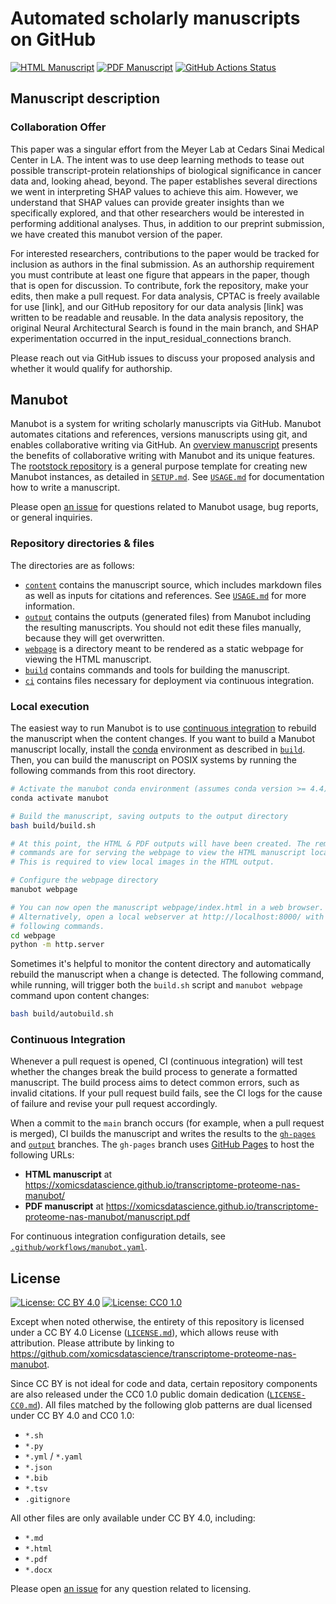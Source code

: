 # Automated scholarly manuscripts on GitHub

<!-- usage note: edit the H1 title above to personalize the manuscript -->

[![HTML Manuscript](https://img.shields.io/badge/manuscript-HTML-blue.svg)](https://xomicsdatascience.github.io/transcriptome-proteome-nas-manubot/)
[![PDF Manuscript](https://img.shields.io/badge/manuscript-PDF-blue.svg)](https://xomicsdatascience.github.io/transcriptome-proteome-nas-manubot/manuscript.pdf)
[![GitHub Actions Status](https://github.com/xomicsdatascience/transcriptome-proteome-nas-manubot/workflows/Manubot/badge.svg)](https://github.com/xomicsdatascience/transcriptome-proteome-nas-manubot/actions)

## Manuscript description

<!-- usage note: edit this section. -->

### Collaboration Offer
 
This paper was a singular effort from the Meyer Lab at Cedars Sinai Medical Center in LA. The intent was to use deep learning methods to tease out possible transcript-protein relationships of biological significance in cancer data and, looking ahead, beyond. The paper establishes several directions we went in interpreting SHAP values to achieve this aim. However, we understand that SHAP values can provide greater insights than we specifically explored, and that other researchers would be interested in performing additional analyses. Thus, in addition to our preprint submission, we have created this manubot version of the paper.
 
For interested researchers, contributions to the paper would be tracked for inclusion as authors in the final submission. As an authorship requirement you must contribute at least one figure that appears in the paper, though that is open for discussion. To contribute, fork the repository, make your edits, then make a pull request. For data analysis, CPTAC is freely available for use [link], and our GitHub repository for our data analysis [link] was written to be readable and reusable. In the data analysis repository, the original Neural Architectural Search is found in the main branch, and SHAP experimentation occurred in the input_residual_connections branch.
 
Please reach out via GitHub issues to discuss your proposed analysis and whether it would qualify for authorship.


## Manubot

<!-- usage note: do not edit this section -->

Manubot is a system for writing scholarly manuscripts via GitHub.
Manubot automates citations and references, versions manuscripts using git, and enables collaborative writing via GitHub.
An [overview manuscript](https://greenelab.github.io/meta-review/ "Open collaborative writing with Manubot") presents the benefits of collaborative writing with Manubot and its unique features.
The [rootstock repository](https://git.io/fhQH1) is a general purpose template for creating new Manubot instances, as detailed in [`SETUP.md`](SETUP.md).
See [`USAGE.md`](USAGE.md) for documentation how to write a manuscript.

Please open [an issue](https://git.io/fhQHM) for questions related to Manubot usage, bug reports, or general inquiries.

### Repository directories & files

The directories are as follows:

+ [`content`](content) contains the manuscript source, which includes markdown files as well as inputs for citations and references.
  See [`USAGE.md`](USAGE.md) for more information.
+ [`output`](output) contains the outputs (generated files) from Manubot including the resulting manuscripts.
  You should not edit these files manually, because they will get overwritten.
+ [`webpage`](webpage) is a directory meant to be rendered as a static webpage for viewing the HTML manuscript.
+ [`build`](build) contains commands and tools for building the manuscript.
+ [`ci`](ci) contains files necessary for deployment via continuous integration.

### Local execution

The easiest way to run Manubot is to use [continuous integration](#continuous-integration) to rebuild the manuscript when the content changes.
If you want to build a Manubot manuscript locally, install the [conda](https://conda.io) environment as described in [`build`](build).
Then, you can build the manuscript on POSIX systems by running the following commands from this root directory.

```sh
# Activate the manubot conda environment (assumes conda version >= 4.4)
conda activate manubot

# Build the manuscript, saving outputs to the output directory
bash build/build.sh

# At this point, the HTML & PDF outputs will have been created. The remaining
# commands are for serving the webpage to view the HTML manuscript locally.
# This is required to view local images in the HTML output.

# Configure the webpage directory
manubot webpage

# You can now open the manuscript webpage/index.html in a web browser.
# Alternatively, open a local webserver at http://localhost:8000/ with the
# following commands.
cd webpage
python -m http.server
```

Sometimes it's helpful to monitor the content directory and automatically rebuild the manuscript when a change is detected.
The following command, while running, will trigger both the `build.sh` script and `manubot webpage` command upon content changes:

```sh
bash build/autobuild.sh
```

### Continuous Integration

Whenever a pull request is opened, CI (continuous integration) will test whether the changes break the build process to generate a formatted manuscript.
The build process aims to detect common errors, such as invalid citations.
If your pull request build fails, see the CI logs for the cause of failure and revise your pull request accordingly.

When a commit to the `main` branch occurs (for example, when a pull request is merged), CI builds the manuscript and writes the results to the [`gh-pages`](https://github.com/xomicsdatascience/transcriptome-proteome-nas-manubot/tree/gh-pages) and [`output`](https://github.com/xomicsdatascience/transcriptome-proteome-nas-manubot/tree/output) branches.
The `gh-pages` branch uses [GitHub Pages](https://pages.github.com/) to host the following URLs:

+ **HTML manuscript** at https://xomicsdatascience.github.io/transcriptome-proteome-nas-manubot/
+ **PDF manuscript** at https://xomicsdatascience.github.io/transcriptome-proteome-nas-manubot/manuscript.pdf

For continuous integration configuration details, see [`.github/workflows/manubot.yaml`](.github/workflows/manubot.yaml).

## License

<!--
usage note: edit this section to change the license of your manuscript or source code changes to this repository.
We encourage users to openly license their manuscripts, which is the default as specified below.
-->

[![License: CC BY 4.0](https://img.shields.io/badge/License%20All-CC%20BY%204.0-lightgrey.svg)](http://creativecommons.org/licenses/by/4.0/)
[![License: CC0 1.0](https://img.shields.io/badge/License%20Parts-CC0%201.0-lightgrey.svg)](https://creativecommons.org/publicdomain/zero/1.0/)

Except when noted otherwise, the entirety of this repository is licensed under a CC BY 4.0 License ([`LICENSE.md`](LICENSE.md)), which allows reuse with attribution.
Please attribute by linking to https://github.com/xomicsdatascience/transcriptome-proteome-nas-manubot.

Since CC BY is not ideal for code and data, certain repository components are also released under the CC0 1.0 public domain dedication ([`LICENSE-CC0.md`](LICENSE-CC0.md)).
All files matched by the following glob patterns are dual licensed under CC BY 4.0 and CC0 1.0:

+ `*.sh`
+ `*.py`
+ `*.yml` / `*.yaml`
+ `*.json`
+ `*.bib`
+ `*.tsv`
+ `.gitignore`

All other files are only available under CC BY 4.0, including:

+ `*.md`
+ `*.html`
+ `*.pdf`
+ `*.docx`

Please open [an issue](https://github.com/xomicsdatascience/transcriptome-proteome-nas-manubot/issues) for any question related to licensing.
